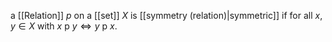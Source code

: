 a [[Relation]] $p$ on a [[set]] $X$ is [[symmetry (relation)|symmetric]] if for all $x$, $y\in X$ with $x\text{ p } y \Leftrightarrow y\text{ p } x$.